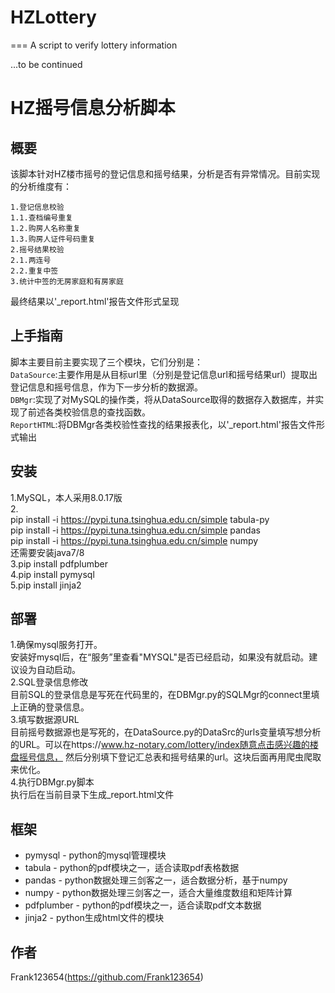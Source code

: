 # HZLottery
===
A script to verify lottery information

...to be continued

HZ摇号信息分析脚本
===
概要
---
该脚本针对HZ楼市摇号的登记信息和摇号结果，分析是否有异常情况。目前实现的分析维度有：

    1.登记信息校验
    1.1.查档编号重复
    1.2.购房人名称重复
    1.3.购房人证件号码重复
    2.摇号结果校验
    2.1.两连号
    2.2.重复中签
    3.统计中签的无房家庭和有房家庭
最终结果以'_report.html'报告文件形式呈现


上手指南
---
脚本主要目前主要实现了三个模块，它们分别是：<br/>
`DataSource`:主要作用是从目标url里（分别是登记信息url和摇号结果url）提取出登记信息和摇号信息，作为下一步分析的数据源。<br/>
`DBMgr`:实现了对MySQL的操作类，将从DataSource取得的数据存入数据库，并实现了前述各类校验信息的查找函数。<br/>
`ReportHTML`:将DBMgr各类校验性查找的结果报表化，以'_report.html'报告文件形式输出<br/>


安装
---
1.MySQL，本人采用8.0.17版<br/>
2.<br/>
pip install -i https://pypi.tuna.tsinghua.edu.cn/simple tabula-py<br/>
pip install -i https://pypi.tuna.tsinghua.edu.cn/simple pandas<br/>
pip install -i https://pypi.tuna.tsinghua.edu.cn/simple numpy<br/>
还需要安装java7/8<br/>
3.pip install pdfplumber<br/>
4.pip install pymysql<br/>
5.pip install jinja2<br/>


部署
---
1.确保mysql服务打开。<br/>
安装好mysql后，在“服务”里查看"MYSQL"是否已经启动，如果没有就启动。建议设为自动启动。<br/>
2.SQL登录信息修改<br/>
目前SQL的登录信息是写死在代码里的，在DBMgr.py的SQLMgr的connect里填上正确的登录信息。<br/>
3.填写数据源URL<br/>
目前摇号数据源也是写死的，在DataSource.py的DataSrc的urls变量填写想分析的URL。可以在https://www.hz-notary.com/lottery/index随意点击感兴趣的楼盘摇号信息，
然后分别填下登记汇总表和摇号结果的url。这块后面再用爬虫爬取来优化。<br/>
4.执行DBMgr.py脚本<br/>
执行后在当前目录下生成_report.html文件<br/>


框架
---
* pymysql - python的mysql管理模块
* tabula - python的pdf模块之一，适合读取pdf表格数据
* pandas - python数据处理三剑客之一，适合数据分析，基于numpy
* numpy - python数据处理三剑客之一，适合大量维度数组和矩阵计算
* pdfplumber - python的pdf模块之一，适合读取pdf文本数据
* jinja2 - python生成html文件的模块


作者
---
Frank123654(https://github.com/Frank123654)
